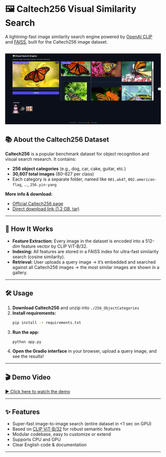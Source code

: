 # 🖼️ Caltech256 Visual Similarity Search

A lightning-fast image similarity search engine powered by [OpenAI CLIP](https://github.com/openai/CLIP) and [FAISS](https://github.com/facebookresearch/faiss), built for the Caltech256 image dataset.

![Visual Similarity Search](assets/image1.png)
---

## 📚 About the Caltech256 Dataset

**Caltech256** is a popular benchmark dataset for object recognition and visual search research. It contains:
- **256 object categories** (e.g., dog, car, cake, guitar, etc.)
- **30,607 total images** (80–827 per class)
- Each category is a separate folder, named like `001.ak47`, `002.american-flag`, ..., `256.yin-yang`

**More info & download:**  
- [Official Caltech256 page](https://data.caltech.edu/records/nyy15-4j048)
- [Direct download link (1.2 GB, tar)](https://data.caltech.edu/records/nyy15-4j048/files/256_ObjectCategories.tar?download=1)
---
## 🚀 How It Works

- **Feature Extraction:** Every image in the dataset is encoded into a 512-dim feature vector by CLIP ViT-B/32.
- **Indexing:** All features are stored in a FAISS index for ultra-fast similarity search (cosine similarity).
- **Retrieval:** User uploads a query image → it’s embedded and searched against all Caltech256 images → the most similar images are shown in a gallery.

---

## 🛠️ Usage

1. **Download Caltech256** and unzip into `./256_ObjectCategories`
2. **Install requirements:**
    ```bash
    pip install -r requirements.txt
    ```
3. **Run the app:**
    ```bash
    python app.py
    ```
4. **Open the Gradio interface** in your browser, upload a query image, and see the results!

---
## 🎬 Demo Video

[▶️ Click here to watch the demo ](assets/test_video.mp4)

---

## ✨ Features

- Super-fast image-to-image search (entire dataset in <1 sec on GPU)
- Based on [CLIP ViT-B/32](https://github.com/openai/CLIP) for robust semantic features
- Modular codebase, easy to customize or extend
- Supports CPU and GPU
- Clear English code & documentation

---
